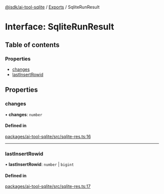 [@isdk/ai-tool-sqlite](../README.md) / [Exports](../modules.md) / SqliteRunResult

# Interface: SqliteRunResult

## Table of contents

### Properties

- [changes](SqliteRunResult.md#changes)
- [lastInsertRowid](SqliteRunResult.md#lastinsertrowid)

## Properties

### changes

• **changes**: `number`

#### Defined in

[packages/ai-tool-sqlite/src/sqlite-res.ts:16](https://github.com/isdk/ai-tool-sqlite.js/blob/530a8da2537a8bb9cdcb2ba528d0de1cecc27962/src/sqlite-res.ts#L16)

___

### lastInsertRowid

• **lastInsertRowid**: `number` \| `bigint`

#### Defined in

[packages/ai-tool-sqlite/src/sqlite-res.ts:17](https://github.com/isdk/ai-tool-sqlite.js/blob/530a8da2537a8bb9cdcb2ba528d0de1cecc27962/src/sqlite-res.ts#L17)
